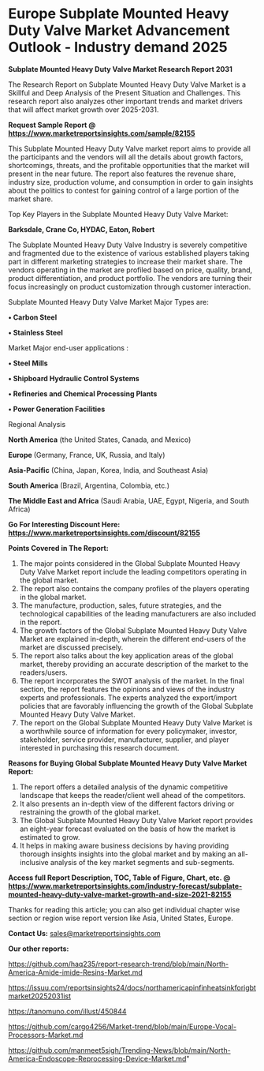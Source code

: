 # Europe Subplate Mounted Heavy Duty Valve Market Advancement Outlook - Industry demand 2025

<strong>Subplate Mounted Heavy Duty Valve Market Research Report 2031</strong>

The Research Report on Subplate Mounted Heavy Duty Valve Market is a Skillful and Deep Analysis of the Present Situation and Challenges. This research report also analyzes other important trends and market drivers that will affect market growth over 2025-2031.

<strong>Request Sample Report @ <a href=https://www.marketreportsinsights.com/sample/82155>https://www.marketreportsinsights.com/sample/82155</a></strong>

This Subplate Mounted Heavy Duty Valve market report aims to provide all the participants and the vendors will all the details about growth factors, shortcomings, threats, and the profitable opportunities that the market will present in the near future. The report also features the revenue share, industry size, production volume, and consumption in order to gain insights about the politics to contest for gaining control of a large portion of the market share.

Top Key Players in the Subplate Mounted Heavy Duty Valve Market:

<strong>Barksdale, Crane Co, HYDAC, Eaton, Robert</strong>

The Subplate Mounted Heavy Duty Valve Industry is severely competitive and fragmented due to the existence of various established players taking part in different marketing strategies to increase their market share. The vendors operating in the market are profiled based on price, quality, brand, product differentiation, and product portfolio. The vendors are turning their focus increasingly on product customization through customer interaction.

Subplate Mounted Heavy Duty Valve Market Major Types are:

<strong>• Carbon Steel

• Stainless Steel</strong>

Market Major end-user applications :

<strong>• Steel Mills

• Shipboard Hydraulic Control Systems

• Refineries and Chemical Processing Plants

• Power Generation Facilities</strong>

Regional Analysis

</u><strong><b>North America</b></strong> (the United States, Canada, and Mexico)

<strong><b>Europe </b></strong>(Germany, France, UK, Russia, and Italy)

<strong><b>Asia-Pacific</b></strong> (China, Japan, Korea, India, and Southeast Asia)

<strong><b>South America</b></strong> (Brazil, Argentina, Colombia, etc.)

<strong><b>The Middle East and Africa</b></strong> (Saudi Arabia, UAE, Egypt, Nigeria, and South Africa)

<strong>Go For Interesting Discount Here: <a href=https://www.marketreportsinsights.com/discount/82155>https://www.marketreportsinsights.com/discount/82155</a></strong>

<strong>Points Covered in The Report:</strong>
<ol>
  <li>The major points considered in the Global Subplate Mounted Heavy Duty Valve Market report include the leading competitors operating in the global market.</li>
  <li>The report also contains the company profiles of the players operating in the global market.</li>
  <li>The manufacture, production, sales, future strategies, and the technological capabilities of the leading manufacturers are also included in the report.</li>
  <li>The growth factors of the Global Subplate Mounted Heavy Duty Valve Market are explained in-depth, wherein the different end-users of the market are discussed precisely.</li>
  <li>The report also talks about the key application areas of the global market, thereby providing an accurate description of the market to the readers/users.</li>
  <li>The report incorporates the SWOT analysis of the market. In the final section, the report features the opinions and views of the industry experts and professionals. The experts analyzed the export/import policies that are favorably influencing the growth of the Global Subplate Mounted Heavy Duty Valve Market.</li>
  <li>The report on the Global Subplate Mounted Heavy Duty Valve Market is a worthwhile source of information for every policymaker, investor, stakeholder, service provider, manufacturer, supplier, and player interested in purchasing this research document.</li>
</ol>
<strong>Reasons for Buying Global Subplate Mounted Heavy Duty Valve Market Report:</strong>

<ol>
  <li>The report offers a detailed analysis of the dynamic competitive landscape that keeps the reader/client well ahead of the competitors.</li>
  <li>It also presents an in-depth view of the different factors driving or restraining the growth of the global market.</li>
  <li>The Global Subplate Mounted Heavy Duty Valve Market report provides an eight-year forecast evaluated on the basis of how the market is estimated to grow.</li>
  <li>It helps in making aware business decisions by having providing thorough insights insights into the global market and by making an all-inclusive analysis of the key market segments and sub-segments.</li>
</ol>
<strong>Access full Report Description, TOC, Table of Figure, Chart, etc. @ <a href=https://www.marketreportsinsights.com/industry-forecast/subplate-mounted-heavy-duty-valve-market-growth-and-size-2021-82155>https://www.marketreportsinsights.com/industry-forecast/subplate-mounted-heavy-duty-valve-market-growth-and-size-2021-82155</a></strong>


Thanks for reading this article; you can also get individual chapter wise section or region wise report version like Asia, United States, Europe.

<strong>Contact Us:</strong>
sales@marketreportsinsights.com

<strong>Our other reports:</strong>

<a href=https://github.com/haq235/report-research-trend/blob/main/North-America-Amide-imide-Resins-Market.md>https://github.com/haq235/report-research-trend/blob/main/North-America-Amide-imide-Resins-Market.md</a>

<a href=https://issuu.com/reportsinsights24/docs/northamericapinfinheatsinkforigbtmarket20252031ist>https://issuu.com/reportsinsights24/docs/northamericapinfinheatsinkforigbtmarket20252031ist</a>

<a href=https://tanomuno.com/illust/450844>https://tanomuno.com/illust/450844</a>

<a href=https://github.com/cargo4256/Market-trend/blob/main/Europe-Vocal-Processors-Market.md>https://github.com/cargo4256/Market-trend/blob/main/Europe-Vocal-Processors-Market.md</a>

<a href=https://github.com/manmeet5sigh/Trending-News/blob/main/North-America-Endoscope-Reprocessing-Device-Market.md>https://github.com/manmeet5sigh/Trending-News/blob/main/North-America-Endoscope-Reprocessing-Device-Market.md</a>"
